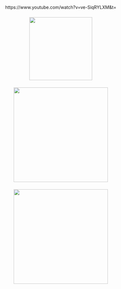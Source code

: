 <p align="center">https://www.youtube.com/watch?v=ve-SiqRYLXM&t=</p>

###

<div align="center">
  <img height="200" src="https://cdn.discordapp.com/attachments/1040759899359039519/1314325317137207356/tumblr_p70vg8NgYA1u59bv3o1_500.gif?ex=67535c56&is=67520ad6&hm=9bb153c24bfd292588d3c42f366109badc10dd264ec5fd27dbd703c308b817bc&"  />
</div>

###

<div align="center">
  <img height="300" src="https://cdn.discordapp.com/attachments/1306128816929767454/1311626307121053737/e9l3kl2s9uyc1.jpeg?ex=6752c530&is=675173b0&hm=1e62adea9d2f72cf1769b814874662f630fba56cb7dbcd9e15bfdd4ce4d027cd&"  />
</div>

###

<div align="center">
  <img height="300" src="https://cdn.discordapp.com/attachments/1040759899359039519/1314324655082836158/eb883aabbc0fb1f981060d8c86dd4afe.gif?ex=67535bb8&is=67520a38&hm=a2f70b33223cc31430a4a6fc3a731b19b76e4193d16a8ce64c28091824f72d6b&"  />
</div>

###
